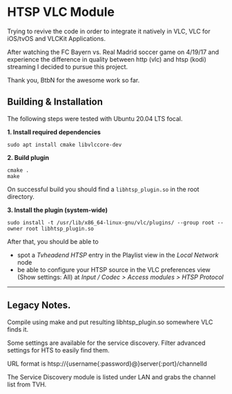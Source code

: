 # HTSP VLC Module

Trying to revive the code in order to integrate it natively in VLC, VLC for iOS/tvOS and VLCKit Applications.

After watching the FC Bayern vs. Real Madrid soccer game on 4/19/17 and experience the difference in quality 
between http (vlc) and htsp (kodi) streaming I decided to pursue this project.

Thank you, BtbN for the awesome work so far.

## Building & Installation

The following steps were tested with Ubuntu 20.04 LTS focal.

**1. Install required dependencies**

    sudo apt install cmake libvlccore-dev

**2. Build plugin**

    cmake .
    make

On successful build you should find a `libhtsp_plugin.so` in the root directory.

**3. Install the plugin (system-wide)**

    sudo install -t /usr/lib/x86_64-linux-gnu/vlc/plugins/ --group root --owner root libhtsp_plugin.so

After that, you should be able to

* spot a _Tvheadend HTSP_ entry in the Playlist view in the _Local Network_ node
* be able to configure your HTSP source in the VLC preferences view (Show settings: All) at _Input / Codec > Access modules > HTSP Protocol_



-------------------------------------
## Legacy Notes.

Compile using make and put resulting libhtsp_plugin.so somewhere VLC finds it.

Some settings are available for the service discovery. Filter advanced settings for HTS to easily find them.

URL format is htsp://{username{:password}@}server{:port}/channelId

The Service Discovery module is listed under LAN and grabs the channel list from TVH.
